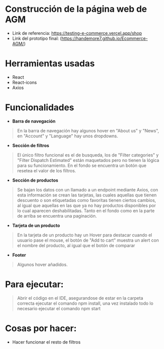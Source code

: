# Construcción de la página web de AGM
- Link de referencia: https://testing-e-commerce.vercel.app/shop
- Link del prototipo final: (https://handemore7.github.io/Ecommerce-AGM/)

# Herramientas usadas
- React
- React-icons
- Axios

# Funcionalidades
- **Barra de navegación**
> En la barra de navegación hay algunos hover en "About us" y "News", en "Account" y "Language" hay unos dropdowns.

- **Sección de filtros**
> El único filtro funcional es el de busqueda, los de "Filter categories" y "Filter Dispatch Estimated" están maquetados pero no tienen la lógica para su funcionamiento.
En el fondo se encuentra un botón que resetea el valor de los filtros.

- **Sección de productos**
> Se bajan los datos con un llamado a un endpoint mediante Axios, con esta información se crean las tarjetas, las cuales aquellas que tienen descuento o son etiquetadas como favoritas tienen ciertos cambios, al igual que aquellas en las que ya no hay productos disponibles por lo cual aparecen deshabilitadas.
Tanto en el fondo como en la parte de arriba se encuentra una paginación.

- **Tarjeta de un producto**
> En la tarjeta de un producto hay un Hover para destacar cuando el usuario pase el mouse, el botón de "Add to cart" muestra un alert con el nombre del producto, al igual que el botón de comparar

- **Footer**
> Algunos hover añadidos.


# Para ejecutar:
> Abrir el código en el IDE, asegurandose de estar en la carpeta correcta ejecutar el comando npm install, una vez instalado todo lo necesario ejecutar el comando npm start

# Cosas por hacer:
- Hacer funcionar el resto de filtros
